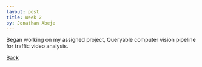 ```yaml
---
layout: post
title: Week 2
by: Jonathan Abeje
---
```


Began working on my assigned project, Queryable computer vision pipeline for traffic video analysis.

[Back](./)

